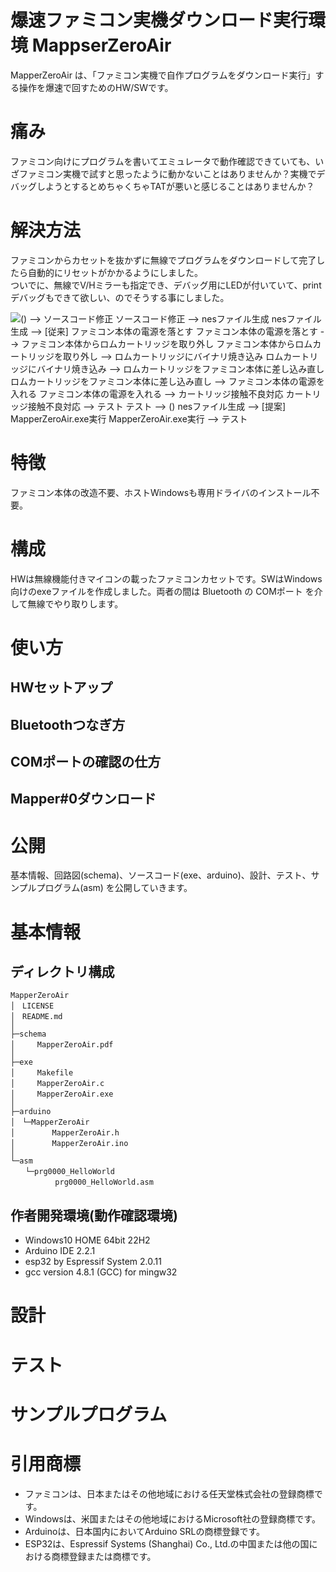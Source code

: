 # 爆速ファミコン実機ダウンロード実行環境 MappserZeroAir

MapperZeroAir は、「ファミコン実機で自作プログラムをダウンロード実行」する操作を爆速で回すためのHW/SWです。

# 痛み

ファミコン向けにプログラムを書いてエミュレータで動作確認できていても、いざファミコン実機で試すと思ったように動かないことはありませんか？実機でデバッグしようとするとめちゃくちゃTATが悪いと感じることはありませんか？

# 解決方法

ファミコンからカセットを抜かずに無線でプログラムをダウンロードして完了したら自動的にリセットがかかるようにしました。  
ついでに、無線でV/Hミラーも指定でき、デバッグ用にLEDが付いていて、printデバッグもできて欲しい、のでそうする事にしました。

![(*) --> ソースコード修正
ソースコード修正 --> nesファイル生成
nesファイル生成 --> [従来] ファミコン本体の電源を落とす
ファミコン本体の電源を落とす --> ファミコン本体からロムカートリッジを取り外し
ファミコン本体からロムカートリッジを取り外し --> ロムカートリッジにバイナリ焼き込み
ロムカートリッジにバイナリ焼き込み --> ロムカートリッジをファミコン本体に差し込み直し
ロムカートリッジをファミコン本体に差し込み直し --> ファミコン本体の電源を入れる
ファミコン本体の電源を入れる --> カートリッジ接触不良対応
カートリッジ接触不良対応 --> テスト
テスト --> (*)
nesファイル生成 --> [提案] MapperZeroAir.exe実行
MapperZeroAir.exe実行 --> テスト](http://www.plantuml.com/plantuml/png/fLDDJi906DtFARfK4po2YGVm0XeMBhfmemGtRkSRDVo0DA0O0mQ9e4QaB30H5EXXNcTQR-4u9IxKOYERvilxtlU-zpepAskhLYgrOO6c41FG63JyB4JUzrpLlsLn3JErRnz2N83Qe0v4BpXlgPp3VaKDVqVEQkgwcxRcVT4ogaFLVFAdDN3tlV6cNXrGDNIcu0_WLomvrQo8eHT1UOW-n0sePtBa81uX16YaDMIb3Yh8JXtyaYql4Jc9utADEERV53GO74_0o-5CVptsZvd5kwWQawOdNrpjDD886iyc-F8gKVQ_prUUT44bK94bfnhbd-xKMJUyl_D7vJ0_a8EPz9ei2MdkynGqraJsLHbSFuj5rrXL7DNEfQsjtKp6pcxRsOFDlUowVMHBjnMsIom6_xRo0m00)

# 特徴

ファミコン本体の改造不要、ホストWindowsも専用ドライバのインストール不要。

# 構成

HWは無線機能付きマイコンの載ったファミコンカセットです。SWはWindows向けのexeファイルを作成しました。両者の間は Bluetooth の COMポート を介して無線でやり取りします。

# 使い方

## HWセットアップ

## Bluetoothつなぎ方

## COMポートの確認の仕方

## Mapper#0ダウンロード

# 公開

基本情報、回路図(schema)、ソースコード(exe、arduino)、設計、テスト、サンプルプログラム(asm) を公開していきます。

# 基本情報

## ディレクトリ構成

```
MapperZeroAir
│　LICENSE
│　README.md
│
├─schema
│　　　MapperZeroAir.pdf
│
├─exe
│　　　Makefile
│　　　MapperZeroAir.c
│　　　MapperZeroAir.exe
│
├─arduino
│　└─MapperZeroAir
│　　　　　MapperZeroAir.h
│　　　　　MapperZeroAir.ino
│
└─asm
　　└─prg0000_HelloWorld
　　　　　　prg0000_HelloWorld.asm
```

## 作者開発環境(動作確認環境)

- Windows10 HOME 64bit 22H2
- Arduino IDE 2.2.1
- esp32 by Espressif System 2.0.11
- gcc version 4.8.1 (GCC) for mingw32

# 設計

# テスト

# サンプルプログラム

# 引用商標

- ファミコンは、日本またはその他地域における任天堂株式会社の登録商標です。  
- Windowsは、米国またはその他地域におけるMicrosoft社の登録商標です。
- Arduinoは、日本国内においてArduino SRLの商標登録です。
- ESP32は、Espressif Systems (Shanghai) Co., Ltd.の中国または他の国における商標登録または商標です。
